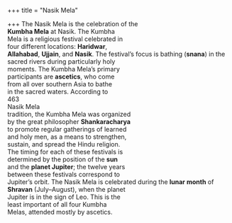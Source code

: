 +++
title = "Nasik Mela"

+++
The Nasik Mela is the celebration of the  
**Kumbha Mela** at Nasik. The Kumbha  
Mela is a religious festival celebrated in  
four different locations: **Haridwar**,  
**Allahabad**, **Ujjain**, and **Nasik**. The festival’s focus is bathing (**snana**) in the  
sacred rivers during particularly holy  
moments. The Kumbha Mela’s primary  
participants are **ascetics**, who come  
from all over southern Asia to bathe  
in the sacred waters. According to  
463  
Nasik Mela  
tradition, the Kumbha Mela was organized  
by the great philosopher **Shankaracharya**  
to promote regular gatherings of learned  
and holy men, as a means to strengthen,  
sustain, and spread the Hindu religion.  
The timing for each of these festivals is  
determined by the position of the **sun**  
and the **planet Jupiter**; the twelve years  
between these festivals correspond to  
Jupiter’s orbit. The Nasik Mela is celebrated during the **lunar month** of  
**Shravan** (July–August), when the planet  
Jupiter is in the sign of Leo. This is the  
least important of all four Kumbha  
Melas, attended mostly by ascetics.